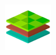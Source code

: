 <p align="center">
  <a href="https://decent.land">
    <img src="./img/logo25.png" height="124">
  </a>
</p>
